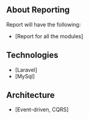 ## About Reporting

Report will have the following:

- [Report for all the modules]

## Technologies

- [Laravel]
- [MySql]

## Architecture

- [Event-driven, CQRS]